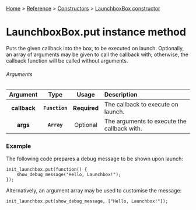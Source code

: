 [Home](/README.md) > [Reference](/Docs/Reference/Reference.md) > [Constructors](/Docs/Reference/Constructors/TOC.md) > [LaunchboxBox constructor](/Docs/Reference/Constructors/LaunchboxBox.md)

# LaunchboxBox.put instance method

Puts the given callback into the box, to be executed on launch. Optionally, an array of arguments may be given to call the callback with; otherwise, the callback function will be called without arguments.

###### Arguments

| Argument | Type | Usage | Description |
|:---:|:---:|:---:|:---|
| **callback** | **`Function`** | **Required** | The callback to execute on launch. |
| **args** | **`Array`** | Optional | The arguments to execute the callback with. |

### Example

The following code prepares a debug message to be shown upon launch:

```gml
init_launchbox.put(function() {
    show_debug_message("Hello, Launchbox!");
});
```

Alternatively, an argument array may be used to customise the message:

```gml
init_launchbox.put(show_debug_message, ["Hello, Launchbox!"]);
```
